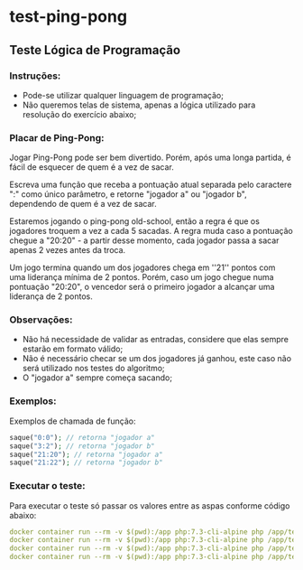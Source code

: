 # test-ping-pong

## Teste Lógica de Programação

### Instruções:

- Pode-se utilizar qualquer linguagem de programação;
- Não queremos telas de sistema, apenas a lógica utilizado para resolução do exercício abaixo;

### Placar de Ping-Pong:

Jogar Ping-Pong pode ser bem divertido. Porém, após uma longa partida, é fácil de esquecer de quem é a vez de sacar.

Escreva uma função que receba a pontuação atual separada pelo caractere ":" como único parâmetro, e retorne "jogador a" ou "jogador b", dependendo de quem é a vez de sacar.

Estaremos jogando o ping-pong old-school, então a regra é que os jogadores troquem a vez a cada 5 sacadas. A regra muda caso a pontuação chegue a "20:20" - a partir desse momento, cada jogador passa a sacar apenas 2 vezes antes da troca.

Um jogo termina quando um dos jogadores chega em ''21'' pontos com uma liderança mínima de 2 pontos. Porém, caso um jogo chegue numa pontuação "20:20", o vencedor será o primeiro jogador a alcançar uma liderança de 2 pontos.

### Observações:

- Não há necessidade de validar as entradas, considere que elas sempre estarão em formato válido;
- Não é necessário checar se um dos jogadores já ganhou, este caso não será utilizado nos testes do algoritmo;
- O "jogador a" sempre começa sacando;

### Exemplos:

Exemplos de chamada de função:
```php
saque("0:0"); // retorna "jogador a"
saque("3:2"); // retorna "jogador b"
saque("21:20"); // retorna "jogador a"
saque("21:22"); // retorna "jogador b"
```

### Executar o teste:

Para executar o teste só passar os valores entre as aspas conforme código abaixo:
```yaml
docker container run --rm -v $(pwd):/app php:7.3-cli-alpine php /app/test.php "0:0"
docker container run --rm -v $(pwd):/app php:7.3-cli-alpine php /app/test.php "3:2"
docker container run --rm -v $(pwd):/app php:7.3-cli-alpine php /app/test.php "21:20"
docker container run --rm -v $(pwd):/app php:7.3-cli-alpine php /app/test.php "21:22"
```
